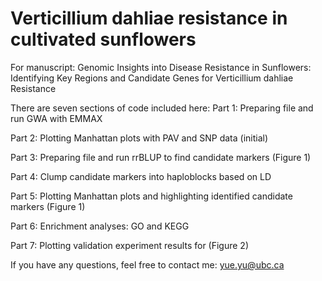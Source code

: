 # Verticillium dahliae resistance in cultivated sunflowers
For manuscript: Genomic Insights into Disease Resistance in Sunflowers: Identifying Key Regions and Candidate Genes for Verticillium dahliae Resistance

There are seven sections of code included here:
Part 1: Preparing file and run GWA with EMMAX

Part 2: Plotting Manhattan plots with PAV and SNP data (initial)

Part 3: Preparing file and run rrBLUP to find candidate markers (Figure 1)

Part 4: Clump candidate markers into haploblocks based on LD

Part 5: Plotting Manhattan plots and highlighting identified candidate markers (Figure 1)

Part 6: Enrichment analyses: GO and KEGG

Part 7: Plotting validation experiment results for (Figure 2)



If you have any questions, feel free to contact me: yue.yu@ubc.ca
